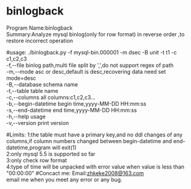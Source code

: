
# binlogback
Program Name:binlogback<br/>
Summary:Analyze mysql binlog(only for row format)  in reverse order ,to restore incorrect operation<br/>

#usage:
./binlogback.py -f mysql-bin.000001 -m dsec -B unit -t t1 -c c1,c2,c3<br/>
-f,--file             binlog path,multi file split by ',',do not support regex of path<br/>
-m,--mode             asc or desc,default is desc,recovering data need set mode=desc<br/>
-B,--database         schema name<br/>
-t,--table            table name<br/>
-c,--columns          all columns:c1,c2,c3...<br/>
-b,--begin-datetime   begin time,yyyy-MM-DD HH:mm:ss<br/>
-s,--end-datetime     end time,yyyy-MM-DD HH:mm:ss<br/>
-h,--help             usage<br/>
-v,--version          print version<br/>

#Limits:
1:the table must have a primary key,and no ddl changes of any columns,if column numbers changed between begin-datetime and end-datetime,program will exit(1)<br/>
2:only mysql 5.5 is supported so far<br/>
3:only check row format<br/>
4:type of time will be unpacked with error value when value is less than "00:00:00"
#Concact me:
Email:zhkeke2008@163.com<br/>
email me when you meet any error or any bug.<br/>

